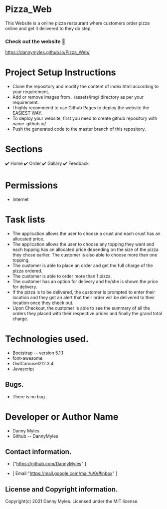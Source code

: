 # Pizza_Web

This Website is a online pizza restaurant where customers order pizza online and get it delivered to they do step.


### **Check out the website :stars:**
https://dannymyles.github.io/Pizza_Web/

# Project Setup Instructions

* Clone the repository and modify the content of index.html according to your requirement.
* Add or remove images from ../assets/img/ directory as per your requirement.
* I highly recommend to use Github Pages to deploy the website the EASIEST WAY.
* To deploy your website, first you need to create github repository with name <your-github-username>.github.io/
* Push the generated code to the master branch of this repository.

# **Sections**

✔️ Home
✔️ Order
✔️ Gallary
✔️ Feedback

# **Permissions**
- Internet
# Task lists
-  The application allows the user to choose a crust and each crust has an allocated price.
-  The application allows the user to choose any topping they want and each topping has an allocated price depending on the size of the pizza they chose earlier. The customer is also able to choose more than one topping.
- The customer is able to place an order and get the full charge of the pizza ordered.
-  The customer is able to order more than 1 pizza.
-  The customer has an option for delivery and he/she is shown the price for delivery.
-  If the pizza is to be delivered, the customer is prompted to enter their location and they get an alert that their order will be delivered to their location once they check out.
-  Upon Checkout, the customer is able to see the summary of all the orders they placed with their respective prices and finally the grand total charge.

# **Technologies used.**
- Bootstrap -- version 5.1.1
- font-awesome
- OwlCarousel2/2.3.4
- Javascript

## Bugs.
- There is no bug .

# **Developer or Author Name**
- Danny Myles
- Github -- DannyMyles

## **Contact information.**
+  ["https://github.com/DannyMyles" ]

+  [ Email:"https://mail.google.com/mail/u/0/#inbox" ]

## **License and Copyright information.**

Copyright(c) 2021 Danny Myles.
 Licensed under the MIT license.